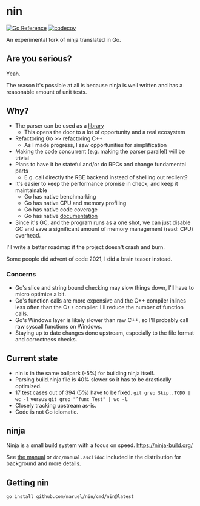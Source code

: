 # nin

[![Go Reference](https://pkg.go.dev/badge/github.com/maruel/nin.svg)](https://pkg.go.dev/github.com/maruel/nin)
[![codecov](https://codecov.io/gh/maruel/nin/branch/main/graph/badge.svg?token=KAO6K039PJ)](https://codecov.io/gh/maruel/nin)

An experimental fork of ninja translated in Go.

## Are you serious?

Yeah.

The reason it's possible at all is because ninja is well written and has
a reasonable amount of unit tests.

## Why?

- The parser can be used as a
  [library](https://pkg.go.dev/github.com/maruel/nin)
  - This opens the door to a lot of opportunity and a real ecosystem
- Refactoring Go >> refactoring C++
  - As I made progress, I saw opportunities for simplification
- Making the code concurrent (e.g. making the parser parallel) will be trivial
- Plans to have it be stateful and/or do RPCs and change fundamental parts
  - E.g. call directly the RBE backend instead of shelling out reclient?
- It's easier to keep the performance promise in check, and keep it maintainable
  - Go has native benchmarking
  - Go has native CPU and memory profiling
  - Go has native code coverage
  - Go has native [documentation](https://pkg.go.dev/github.com/maruel/nin)
- Since it's GC, and the program runs as a one shot, we can just disable GC and
  save a significant amount of memory management (read: CPU) overhead.

I'll write a better roadmap if the project doesn't crash and burn.

Some people did advent of code 2021, I did a brain teaser instead.

### Concerns

- Go's slice and string bound checking may slow things down, I'll have to micro
  optimize a bit.
- Go's function calls are more expensive and the C++ compiler inlines less often
  than the C++ compiler. I'll reduce the number of function calls.
- Go's Windows layer is likely slower than raw C++, so I'll probably call raw
  syscall functions on Windows.
- Staying up to date changes done upstream, especially to the file format and
  correctness checks.

## Current state

- nin is in the same ballpark (-5%) for building ninja itself.
- Parsing build.ninja file is 40% slower so it has to be drastically optimized.
- 17 test cases out of 394 (5%) have to be fixed. `git grep Skip..TODO | wc -l`
  versus `git grep "^func Test" | wc -l`.
- Closely tracking upstream as-is.
- Code is not Go idiomatic.

## ninja

Ninja is a small build system with a focus on speed.
https://ninja-build.org/

See [the manual](https://ninja-build.org/manual.html) or
`doc/manual.asciidoc` included in the distribution for background
and more details.

## Getting nin

```
go install github.com/maruel/nin/cmd/nin@latest
```
